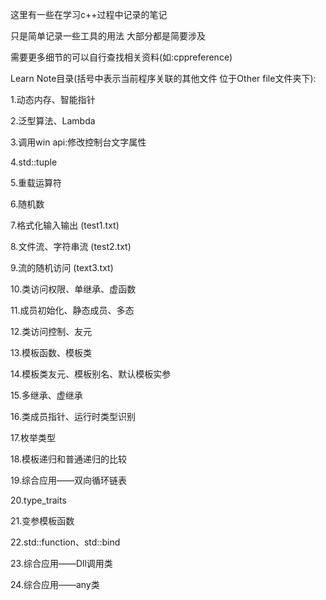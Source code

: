 这里有一些在学习c++过程中记录的笔记

只是简单记录一些工具的用法 大部分都是简要涉及

需要更多细节的可以自行查找相关资料(如:cppreference)

Learn Note目录(括号中表示当前程序关联的其他文件 位于Other file文件夹下):

1.动态内存、智能指针

2.泛型算法、Lambda

3.调用win api:修改控制台文字属性

4.std::tuple

5.重载运算符

6.随机数

7.格式化输入输出 (test1.txt)

8.文件流、字符串流 (test2.txt)

9.流的随机访问 (text3.txt)

10.类访问权限、单继承、虚函数

11.成员初始化、静态成员、多态

12.类访问控制、友元

13.模板函数、模板类

14.模板类友元、模板别名、默认模板实参

15.多继承、虚继承

16.类成员指针、运行时类型识别

17.枚举类型

18.模板递归和普通递归的比较

19.综合应用——双向循环链表

20.type_traits

21.变参模板函数

22.std::function、std::bind

23.综合应用——Dll调用类

24.综合应用——any类